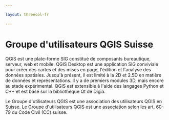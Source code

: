 ```yaml
---

layout: threecol-fr

---
```


# Groupe d'utilisateurs QGIS Suisse

QGIS est une plate-forme SIG constitué de composants bureautique, serveur, web et mobile. QGIS Desktop est une application SIG conviviale pour créer des cartes et des mises en page, l'édition et l'analyse des données spatiales. Jusqu'à présent, il est limité à la 2D et 2.5D en matière de données et représentations. Il y a de premiers modules 3D, mais encore au stade expérimental. QGIS est extensible à l'aide des langages Python et C++ et est basé sur la bibliothèque Qt de Digia.

Le Groupe d'utilisateurs QGIS est une association des utilisateurs QGIS en Suisse. Le Groupe d'utilisateurs QGIS est une association selon les art. 60-79 du Code Civil (CC) suisse.
